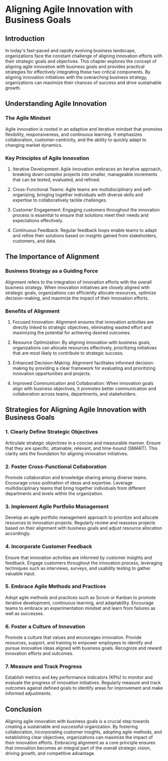 Aligning Agile Innovation with Business Goals
======================================================

Introduction
------------

In today's fast-paced and rapidly evolving business landscape, organizations face the constant challenge of aligning innovation efforts with their strategic goals and objectives. This chapter explores the concept of aligning agile innovation with business goals and provides practical strategies for effectively integrating these two critical components. By aligning innovation initiatives with the overarching business strategy, organizations can maximize their chances of success and drive sustainable growth.

Understanding Agile Innovation
------------------------------

### The Agile Mindset

Agile innovation is rooted in an adaptive and iterative mindset that promotes flexibility, responsiveness, and continuous learning. It emphasizes collaboration, customer-centricity, and the ability to quickly adapt to changing market dynamics.

### Key Principles of Agile Innovation

1. Iterative Development: Agile innovation embraces an iterative approach, breaking down complex projects into smaller, manageable increments that can be tested, evaluated, and refined.

2. Cross-Functional Teams: Agile teams are multidisciplinary and self-organizing, bringing together individuals with diverse skills and expertise to collaboratively tackle challenges.

3. Customer Engagement: Engaging customers throughout the innovation process is essential to ensure that solutions meet their needs and expectations effectively.

4. Continuous Feedback: Regular feedback loops enable teams to adapt and refine their solutions based on insights gained from stakeholders, customers, and data.

The Importance of Alignment
---------------------------

### Business Strategy as a Guiding Force

Alignment refers to the integration of innovation efforts with the overall business strategy. When innovation initiatives are closely aligned with strategic goals, organizations can efficiently allocate resources, optimize decision-making, and maximize the impact of their innovation efforts.

### Benefits of Alignment

1. Focused Innovation: Alignment ensures that innovation activities are directly linked to strategic objectives, eliminating wasted effort and maximizing the potential for achieving desired outcomes.

2. Resource Optimization: By aligning innovation with business goals, organizations can allocate resources effectively, prioritizing initiatives that are most likely to contribute to strategic success.

3. Enhanced Decision-Making: Alignment facilitates informed decision-making by providing a clear framework for evaluating and prioritizing innovation opportunities and projects.

4. Improved Communication and Collaboration: When innovation goals align with business objectives, it promotes better communication and collaboration across teams, departments, and stakeholders.

Strategies for Aligning Agile Innovation with Business Goals
------------------------------------------------------------

### 1. Clearly Define Strategic Objectives

Articulate strategic objectives in a concise and measurable manner. Ensure that they are specific, attainable, relevant, and time-bound (SMART). This clarity sets the foundation for aligning innovation initiatives.

### 2. Foster Cross-Functional Collaboration

Promote collaboration and knowledge sharing among diverse teams. Encourage cross-pollination of ideas and expertise. Leverage multidisciplinary teams that bring together individuals from different departments and levels within the organization.

### 3. Implement Agile Portfolio Management

Develop an agile portfolio management approach to prioritize and allocate resources to innovation projects. Regularly review and reassess projects based on their alignment with business goals and adjust resource allocation accordingly.

### 4. Incorporate Customer Feedback

Ensure that innovation activities are informed by customer insights and feedback. Engage customers throughout the innovation process, leveraging techniques such as interviews, surveys, and usability testing to gather valuable input.

### 5. Embrace Agile Methods and Practices

Adopt agile methods and practices such as Scrum or Kanban to promote iterative development, continuous learning, and adaptability. Encourage teams to embrace an experimentation mindset and learn from failures as well as successes.

### 6. Foster a Culture of Innovation

Promote a culture that values and encourages innovation. Provide resources, support, and training to empower employees to identify and pursue innovative ideas aligned with business goals. Recognize and reward innovation efforts and outcomes.

### 7. Measure and Track Progress

Establish metrics and key performance indicators (KPIs) to monitor and evaluate the progress of innovation initiatives. Regularly measure and track outcomes against defined goals to identify areas for improvement and make informed adjustments.

Conclusion
----------

Aligning agile innovation with business goals is a crucial step towards creating a sustainable and successful organization. By fostering collaboration, incorporating customer insights, adopting agile methods, and establishing clear objectives, organizations can maximize the impact of their innovation efforts. Embracing alignment as a core principle ensures that innovation becomes an integral part of the overall strategic vision, driving growth, and competitive advantage.
